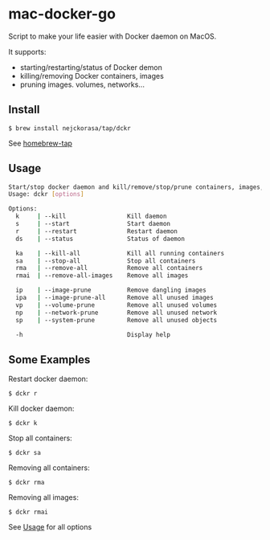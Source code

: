 # mac-docker-go

Script to make your life easier with Docker daemon on MacOS.

It supports:
- starting/restarting/status of Docker demon
- killing/removing Docker containers, images
- pruning images. volumes, networks...


## Install

```console
$ brew install nejckorasa/tap/dckr
```

See [homebrew-tap](https://github.com/nejckorasa/homebrew-tap)

## Usage

```bash
Start/stop docker daemon and kill/remove/stop/prune containers, images, volumes...
Usage: dckr [options]

Options:
  k     | --kill                 Kill daemon
  s     | --start                Start daemon
  r     | --restart              Restart daemon
  ds    | --status               Status of daemon

  ka    | --kill-all             Kill all running containers
  sa    | --stop-all             Stop all containers
  rma   | --remove-all           Remove all containers
  rmai  | --remove-all-images    Remove all images

  ip    | --image-prune          Remove dangling images
  ipa   | --image-prune-all      Remove all unused images
  vp    | --volume-prune         Remove all unused volumes
  np    | --network-prune        Remove all unused network
  sp    | --system-prune         Remove all unused objects

  -h                             Display help
```


## Some Examples

Restart docker daemon:

```console
$ dckr r
```

Kill docker daemon:

```console
$ dckr k
```

Stop all containers:

```console
$ dckr sa
```

Removing all containers:

```console
$ dckr rma
```

Removing all images:

```console
$ dckr rmai
```

See [Usage](#Usage) for all options
